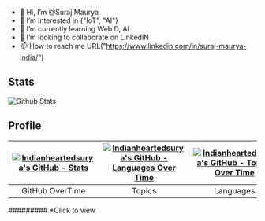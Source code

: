 - 👋 Hi, I’m @Suraj Maurya
- 👀 I’m interested in {"IoT", "AI"}
- 🌱 I’m currently learning Web D, AI
- 💞️ I’m looking to collaborate on LinkedIN
- 📫 How to reach me URL("https://www.linkedin.com/in/suraj-maurya-india/")
 ##  Stats 
![Github Stats](https://github-readme-streak-stats.herokuapp.com/?user=indianheartedsurya&show_icons=true&theme=algolia&border=true)

## Profile
|[![Indianheartedsurya's GitHub - Stats](https://stats.quine.sh/Indianheartedsurya/github?theme=dark)](https://quine.sh?utm_source=widgets&utm_campaign=Indianheartedsurya)|[![Indianheartedsurya's GitHub - Languages Over Time](https://stats.quine.sh/Indianheartedsurya/languages-over-time?theme=dark)](https://quine.sh?utm_source=widgets&utm_campaign=Indianheartedsurya)|[![Indianheartedsurya's GitHub - Topics Over Time](https://stats.quine.sh/Indianheartedsurya/topics-over-time?theme=dark)](https://quine.sh?utm_source=widgets&utm_campaign=Indianheartedsurya) 
|:---:|:---:|:---:|
| GitHub OverTime | Topics | Languages |

######### *Click to view





<!---
Indianheartedsurya/Indianheartedsurya is a ✨ special ✨ repository because its `README.md` (this file) appears on your GitHub profile.
You can click the Preview link to take a look at your changes.
--->
